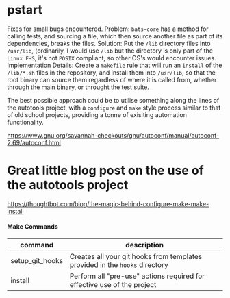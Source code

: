 # pstart


Fixes for small bugs encountered.
Problem: `bats-core` has a method for calling tests, and sourcing a file, which
then source another file as part of its dependencies, breaks the files.
Solution: Put the `/lib` directory files into `/usr/lib`, (ordinarily, I would use `/lib` but
the directory is only part of the `Linux FHS`, it's not `POSIX` compliant, so other
OS's would encounter issues.
Implementation Details: Create a `makefile` rule that will run an `install` of the
`/lib/*.sh` files in the repository, and install them into `/usr/lib`, so that the
root binary can source them regardless of where it is called from, whether
through the main binary, or throught the test suite.

The best possible approach could be to utilise something along the lines of the
autotools project, with a `configure` and `make` style process similar to that of
old school projects, providing a tonne of exisiting automation functionality.

https://www.gnu.org/savannah-checkouts/gnu/autoconf/manual/autoconf-2.69/autoconf.html

# Great little blog post on the use of the autotools project
https://thoughtbot.com/blog/the-magic-behind-configure-make-make-install

#### Make Commands

| command | description |
| ------- | ----------- |
| setup_git_hooks | Creates all your git hooks from templates provided in the `hooks` directory |
| install  | Perform all "pre-use" actions required for effective use of the project |
